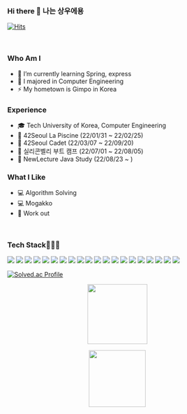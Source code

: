 ### Hi there 👋 나는 상우에용  
[![Hits](https://hits.seeyoufarm.com/api/count/incr/badge.svg?url=https%3A%2F%2Fgithub.com%2Fsktkddn777%2Fhit-counter&count_bg=%2379C83D&title_bg=%23555555&icon=&icon_color=%23E7E7E7&title=hits&edge_flat=false)](https://hits.seeyoufarm.com)

<br>

### Who Am I
- 🔭 I’m currently learning Spring, express  
- 👯 I majored in Computer Engineering  
- ⚡ My hometown is Gimpo in Korea



### Experience
- 🎓 Tech University of Korea, Computer Engineering  
- 🏢 42Seoul La Piscine (22/01/31 ~ 22/02/25)
- 🏪 42Seoul Cadet (22/03/07 ~ 22/09/20)
- 🏫 실리콘벨리 부트 캠프 (22/07/01 ~ 22/08/05)
- 🏃 NewLecture Java Study (22/08/23 ~ )

### What I Like
- 💻 Algorithm Solving
- 💻 Mogakko
- 🚅 Work out

<br>

<!-- 🌱 I am a student developer studying in **42Seoul**.  
[![sangwoha's 42 stats](https://badge42.vercel.app/api/v2/cl1ry16uv001109l0luba4ouu/stats?cursusId=21&coalitionId=86)](https://github.com/JaeSeoKim/badge42) -->


<h3 > Tech Stack👨🏻‍💻</h3>
<img src="https://img.shields.io/badge/Javascript-F7DF1E?style=style=flat-square&logo=javascript&logoColor=black"/> 
<img src="https://img.shields.io/badge/TypeScript-007ACC?style=flat-square&logo=typescript&logoColor=white" />
<img src="https://img.shields.io/badge/Figma-F24E1E?style=flat-square&logo=figma&logoColor=white">
<img src="https://img.shields.io/badge/Node.js-339933?style=flat-square&logo=Node.js&logoColor=white"/>
<img src="https://img.shields.io/badge/C-%2300599C.svg?style=flat-squaree&logo=c&logoColor=white"/>
<img src="https://img.shields.io/badge/MySQL-4479A1?style=flat-square&logo=MySQL&logoColor=white"/> 
<img src="https://img.shields.io/badge/MongoDB-4EA94B?style=flat-square&logo=mongodb&logoColor=white">
<img src="https://img.shields.io/badge/Docker-2CA5E0?style=flat-square&logo=docker&logoColor=white"> 
<img src="https://img.shields.io/badge/JWT-000000?style=flat-square&logo=JSON%20web%20tokens&logoColor=white"> 
<img src="https://img.shields.io/badge/Amazon_AWS-232F3E?style=flat-square&logo=amazon-aws&logoColor=white">
<img src="https://img.shields.io/badge/Django-092E20?style=flat-square&logo=Django&logoColor=white"/>
<img src="https://img.shields.io/badge/Python-3776AB?style=flat-square&logo=Python&logoColor=white"/>
<img src="https://img.shields.io/badge/Java-F24E1E?style=flat-square&logo=java&logoColor=white">
<img src="https://img.shields.io/badge/SpringBoot-6DB33F?style=flat&logo=Spring-Boot&logoColor=white"/>
<img src="https://img.shields.io/badge/Redis-DC382D?style=flat&logo=Redis&logoColor=white"/>
<img src="https://img.shields.io/badge/Swagger-339933?style=flat&logo=Swagger&logoColor=white"/>
<img src="https://img.shields.io/badge/Postgresql-4459A1?style=flat&logo=Postgresql&logoColor=white"/>
<img src="https://img.shields.io/badge/Grafana-DC332D?style=flat&logo=Grafana&logoColor=white"/>
<img src="https://img.shields.io/badge/Prometheus-DC732D?style=flat&logo=Prometheus&logoColor=white"/>
<img src="https://img.shields.io/badge/Nginx-6DB66F?style=flat&logo=Nginx&logoColor=white"/>

<br>

[![Solved.ac Profile](http://mazassumnida.wtf/api/v2/generate_badge?boj=sktkddn777)](https://solved.ac/sktkddn777/)


<p align="center">
        <img height="137px" src="https://github-readme-streak-stats.herokuapp.com/?user=sktkddn777&hide_border=false&theme=nightowl" />
</p>
  <p align="center">
  <img height='130px' src="https://github-readme-stats.vercel.app/api?username=sktkddn777&hide_title=true&show_icons=true&include_all_commits=true&line_height=21&theme=nightowl" />
</p>

<!--
**sktkddn777/sktkddn777** is a ✨ _special_ ✨ repository because its `README.md` (this file) appears on your GitHub profile.

Here are some ideas to get you started:

- 🔭 I’m currently working on ...
- 🌱 I’m currently learning ...
- 👯 I’m looking to collaborate on ...
- 🤔 I’m looking for help with ...
- 💬 Ask me about ...
- 📫 How to reach me: ...
- 😄 Pronouns: ...
- ⚡ Fun fact: ...
-->
